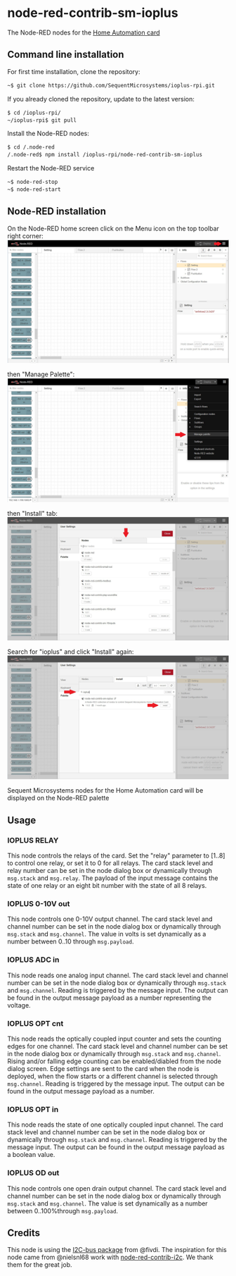 # node-red-contrib-sm-ioplus

The Node-RED nodes for the <a href="https://sequentmicrosystems.com/products/raspberry-pi-home-automation-card" target="_blank" rel="noopener">Home Automation card</a>

## Command line installation

For first time installation, clone the repository:
```bash
~$ git clone https://github.com/SequentMicrosystems/ioplus-rpi.git
```

If you already cloned the repository, update to the latest version:
```bash
$ cd /ioplus-rpi/  
~/ioplus-rpi$ git pull
```
Install the Node-RED nodes:
```bash
$ cd /.node-red
/.node-red$ npm install /ioplus-rpi/node-red-contrib-sm-ioplus
```
Restart the Node-RED service
```bash
~$ node-red-stop
~$ node-red-start
```

## Node-RED installation

On the Node-RED home screen click on the Menu icon on the top toolbar right corner:
![menu](../res/1_menu.jpg)

then "Manage Palette":
![manage](../res/2_manage_palette.jpg)

then "Install" tab:
![install](../res/3_install_tab.jpg)

Search for "ioplus" and click "Install" again:
![search](../res/4_search_install.jpg)

Sequent Microsystems nodes for the Home Automation card will be displayed on the Node-RED palette

## Usage


### IOPLUS RELAY

This node controls the relays of the card. Set the "relay" parameter to [1..8] to control one relay, or set it to 0 for all relays. The card stack level and relay number can be set in the node dialog box or dynamically through ```msg.stack``` and ```msg.relay```. The payload of the input message contains the state of one relay or an eight bit number with the state of all 8 relays.

### IOPLUS 0-10V out

This node controls one 0-10V output channel. The card stack level and channel number can be set in the node dialog box or dynamically through ```msg.stack``` and ```msg.channel```. The value in volts is set dynamically as a number between 0..10  through ```msg.payload```.

### IOPLUS ADC in

This node reads one analog input channel. The card stack level and channel number can be set in the node dialog box or dynamically through ```msg.stack``` and ```msg.channel```. Reading is triggered by the message input. The output can be found in the output message payload as a number representing the voltage.

### IOPLUS OPT cnt

This node reads the optically coupled input counter and sets the counting edges for one channel. The card stack level and channel number can be set in the node dialog box or dynamically through ```msg.stack``` and ```msg.channel```. Rising and/or falling edge counting can be enabled/diabled from the node dialog screen. Edge settings are sent to the card when the node is deployed, when the flow starts or a different channel is selected through ```msg.channel```. Reading is triggered by the message input. The output can be found in the output message payload as a number.

### IOPLUS OPT in

This node reads the state of one optically coupled input channel. The card stack level and channel number can be set in the node dialog box or dynamically through ```msg.stack``` and ```msg.channel```. Reading is triggered by the message input.  The output can be found in the output message payload as a boolean value.

### IOPLUS OD out

This node controls one open drain output channel. The card stack level and channel number can be set in the node dialog box or dynamically through ```msg.stack``` and ```msg.channel```. The value is set dynamically as a number between 0..100%through ```msg.payload```.

## Credits

This node is using the [I2C-bus package](https://github.com/fivdi/i2c-bus) from @fivdi. The inspiration for this node came from @nielsnl68 work with [node-red-contrib-i2c](https://github.com/nielsnl68/node-red-contrib-i2c). We thank them for the great job.

